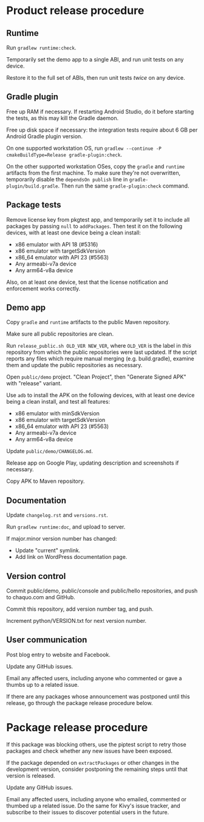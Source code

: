 # Product release procedure

## Runtime

Run `gradlew runtime:check`.

Temporarily set the demo app to a single ABI, and run unit tests on any device.

Restore it to the full set of ABIs, then run unit tests *twice* on any device.


## Gradle plugin

Free up RAM if necessary. If restarting Android Studio, do it before starting the tests, as
this may kill the Gradle daemon.

Free up disk space if necessary: the integration tests require about 6 GB per Android Gradle
plugin version.

On one supported workstation OS, run `gradlew --continue -P cmakeBuildType=Release
gradle-plugin:check`.

On the other supported workstation OSes, copy the `gradle` and `runtime` artifacts from the
first machine. To make sure they're not overwritten, temporarily disable the `dependsOn
publish` line in `gradle-plugin/build.gradle`. Then run the same `gradle-plugin:check` command.


## Package tests

Remove license key from pkgtest app, and temporarily set it to include all packages by passing
`null` to `addPackages`. Then test it on the following devices, with at least one device being
a clean install:

* x86 emulator with API 18 (#5316)
* x86 emulator with targetSdkVersion
* x86\_64 emulator with API 23 (#5563)
* Any armeabi-v7a device
* Any arm64-v8a device

Also, on at least one device, test that the license notification and enforcement works
correctly.


## Demo app

Copy `gradle` and `runtime` artifacts to the public Maven repository.

Make sure all public repositories are clean.

Run `release_public.sh OLD_VER NEW_VER`, where `OLD_VER` is the label in *this* repository from
which the public repositories were last updated. If the script reports any files which require
manual merging (e.g. build.gradle), examine them and update the public repositories as
necessary.

Open `public/demo` project. "Clean Project", then "Generate Signed APK" with "release" variant.

Use `adb` to install the APK on the following devices, with at least one device being a clean
install, and test all features:

* x86 emulator with minSdkVersion
* x86 emulator with targetSdkVersion
* x86\_64 emulator with API 23 (#5563)
* Any armeabi-v7a device
* Any arm64-v8a device

Update `public/demo/CHANGELOG.md`.

Release app on Google Play, updating description and screenshots if necessary.

Copy APK to Maven repository.


## Documentation

Update `changelog.rst` and `versions.rst`.

Run `gradlew runtime:doc`, and upload to server.

If major.minor version number has changed:
* Update "current" symlink.
* Add link on WordPress documentation page.


## Version control

Commit public/demo, public/console and public/hello repositories, and push to chaquo.com and
GitHub.

Commit this repository, add version number tag, and push.

Increment python/VERSION.txt for next version number.


## User communication

Post blog entry to website and Facebook.

Update any GitHub issues.

Email any affected users, including anyone who commented or gave a thumbs up to a related
issue.

If there are any packages whose announcement was postponed until this release, go through the
package release procedure below.


# Package release procedure

If this package was blocking others, use the piptest script to retry those packages and check
whether any new issues have been exposed.

If the package depended on `extractPackages` or other changes in the development version,
consider postponing the remaining steps until that version is released.

Update any GitHub issues.

Email any affected users, including anyone who emailed, commented or thumbed up a related
issue. Do the same for Kivy's issue tracker, and subscribe to their issues to discover
potential users in the future.
